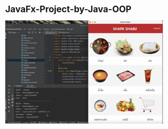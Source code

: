# JavaFx-Project-by-Java-OOP
![Image Project](https://github.com/mayisme02/JavaFx-Project-by-Java-OOP/blob/main/demo/java1.png?raw=true)

